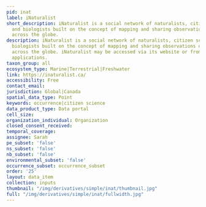 ```yaml
---
pid: inat
label: iNaturalist
short_description: iNaturalist is a social network of naturalists, citizen scientists,
  and biologists built on the concept of mapping and sharing observations of biodiversity
  across the globe.
description: iNaturalist is a social network of naturalists, citizen scientists, and
  biologists built on the concept of mapping and sharing observations of biodiversity
  across the globe. iNaturalist may be accessed via its website or from its mobile
  applications.
taxon_group: all
ecosystem_type: Marine|Terrestrial|Freshwater
link: https://inaturalist.ca/
accessibility: Free
contact_email: 
jurisdiction: Global|Canada
spatial_data_type: Point
keywords: occurrence|citizen science
data_product_type: Data portal
cell_size: 
organization_individual: Organization
closed_consent_received: 
temporal_coverage: 
assignee: Sarah
pe_subset: 'false'
ns_subset: 'false'
nb_subset: 'false'
environmental_subset: 'false'
occurrence_subset: occurrence_subset
order: '25'
layout: data_item
collection: inputs
thumbnail: "/img/derivatives/simple/inat/thumbnail.jpg"
full: "/img/derivatives/simple/inat/fullwidth.jpg"
---
```

